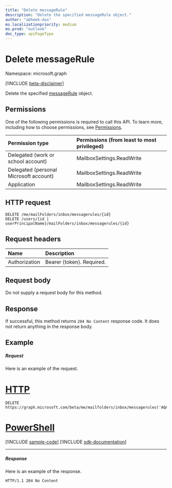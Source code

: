 ```yaml
---
title: "Delete messageRule"
description: "Delete the specified messageRule object."
author: "abheek-das"
ms.localizationpriority: medium
ms.prod: "outlook"
doc_type: apiPageType
---
```


# Delete messageRule

Namespace: microsoft.graph

[!INCLUDE [beta-disclaimer](../../includes/beta-disclaimer.md)]

Delete the specified [messageRule](../resources/messagerule.md) object.

## Permissions
One of the following permissions is required to call this API. To learn more, including how to choose permissions, see [Permissions](/graph/permissions-reference).

|Permission type      | Permissions (from least to most privileged)              |
|:--------------------|:---------------------------------------------------------|
|Delegated (work or school account) | MailboxSettings.ReadWrite    |
|Delegated (personal Microsoft account) | MailboxSettings.ReadWrite    |
|Application | MailboxSettings.ReadWrite |

## HTTP request
<!-- { "blockType": "ignored" } -->
```http
DELETE /me/mailFolders/inbox/messagerules/{id}
DELETE /users/{id | userPrincipalName}/mailFolders/inbox/messagerules/{id}
```
## Request headers
| Name       | Description|
|:---------------|:----------|
| Authorization  | Bearer {token}. Required. |


## Request body
Do not supply a request body for this method.


## Response
If successful, this method returns `204 No Content` response code. It does not return anything in the response body.

## Example
##### Request
Here is an example of the request.

# [HTTP](#tab/http)
<!-- {
  "blockType": "request",
  "name": "delete_messagerule",
  "sampleKeys": ["AQAAAJ5dZp8="]
}-->
```http
DELETE https://graph.microsoft.com/beta/me/mailfolders/inbox/messagerules('AQAAAJ5dZp8=')

```

# [PowerShell](#tab/powershell)
[!INCLUDE [sample-code](../includes/snippets/powershell/delete-messagerule-powershell-snippets.md)]
[!INCLUDE [sdk-documentation](../includes/snippets/snippets-sdk-documentation-link.md)]

---

##### Response

Here is an example of the response. 
<!-- {
  "blockType": "response",
  "isEmpty": true
} -->
```http
HTTP/1.1 204 No Content
```

<!-- uuid: 8fcb5dbc-d5aa-4681-8e31-b001d5168d79
2015-10-25 14:57:30 UTC -->
<!--
{
  "type": "#page.annotation",
  "description": "Delete rule",
  "keywords": "",
  "section": "documentation",
  "tocPath": "",
  "suppressions": [
  ]
}
-->


